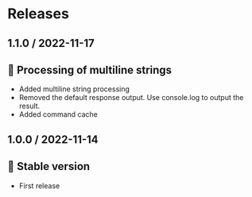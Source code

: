 # Releases

## 1.1.0 / 2022-11-17

## :tada: Processing of multiline strings

- Added multiline string processing
- Removed the default response output. Use console.log to output the result.
- Added command cache

## 1.0.0 / 2022-11-14

## :tada: Stable version

- First release

